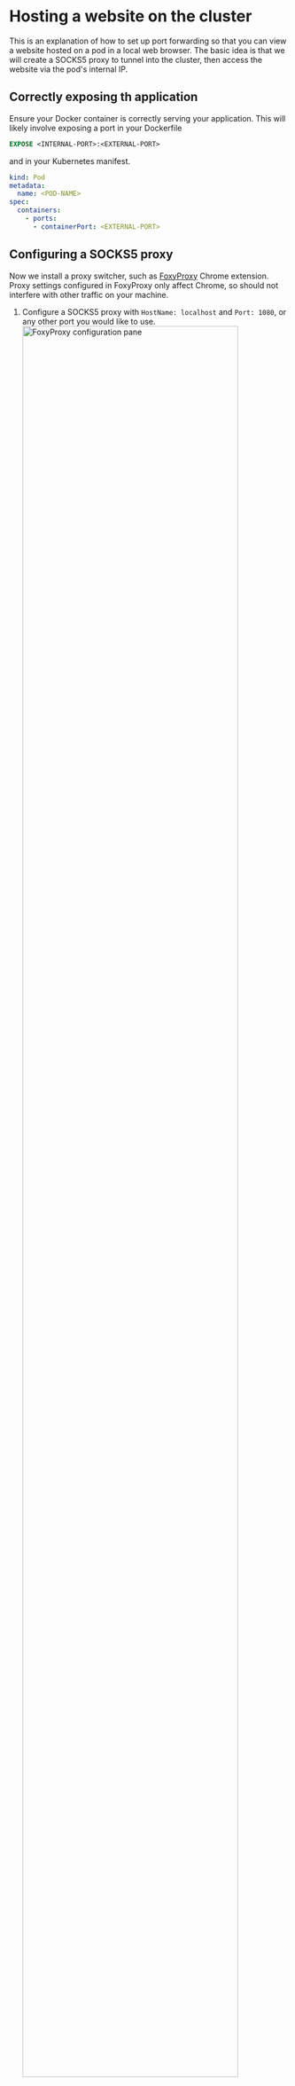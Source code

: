 # Hosting a website on the cluster

This is an explanation of how to set up port forwarding so that you can view a website hosted on a pod in a local web browser.
The basic idea is that we will create a SOCKS5 proxy to tunnel into the cluster, then access the website via the pod's internal IP.

## Correctly exposing th application

Ensure your Docker container is correctly serving your application.
This will likely involve exposing a port in your Dockerfile

```Dockerfile
EXPOSE <INTERNAL-PORT>:<EXTERNAL-PORT>
```

and in your Kubernetes manifest.

```YAML
kind: Pod
metadata:
  name: <POD-NAME>
spec:
  containers:
    - ports:
	  - containerPort: <EXTERNAL-PORT>
```

## Configuring a SOCKS5 proxy

Now we install a proxy switcher, such as [FoxyProxy](https://chromewebstore.google.com/detail/foxyproxy/gcknhkkoolaabfmlnjonogaaifnjlfnp?hl=en) Chrome extension.
Proxy settings configured in FoxyProxy only affect Chrome, so should not interfere with other traffic on your machine.

1. Configure a SOCKS5 proxy with `HostName: localhost` and `Port: 1080`, or any other port you would like to use.
   <img src="/hpc-gitbook/assets/images/foxyproxy_config.png" alt="FoxyProxy configuration pane" width="90%">
2. Click Save.
3. Activate the proxy from the Chrome menubar. At this point Chrome should lose internet access, as the proxy configuration is not connected to a proxy server.
   <img src="/hpc-gitbook/assets/images/foxyproxy_main.png" alt="FoxyProxy proxy switcher pane" width="90%">

## Accessing the cluster

Log into the cluster with the following command.
We want to jump through the bora frontend as usual, but this time must also set a dynamic forwarding port, which will be the port specified in the proxy configuration.

```zsh
ssh -J <USERNAME>@bora.sciclone.wm.edu -D 1080 <USERNAME>@cm.geo.sciclone.wm.edu
```

(**Note:** This will not work off campus without the school's [vpn](https://www.wm.edu/offices/it/services/network/vpn/). See below for an `ssh-config` that works with the bastion host.)

```ssh-config
Host wm-bastion
	HostName bastion.wm.edu
	User <USERNAME>

Host bora
	HostName bora.sciclone.wm.edu
	User <USERNAME>
	ProxyJump wm-bastion

Host wm-k8s
	HostHame cm.geo.sciclone.wm.edu
	User <USERNAME>
	ProxyJump bora
	DynamicForward 1080
```

With this config, run

```zsh
ssh -J bora -D 1080 wm-k8s
```

Once logged in, the tunnel should be active!
Note that you will need to keep the ssh session running in order to maintain the tunnel.

## Displaying the webpage

Once logged in, find the IP of the pod hosting your website using

```tcsh
kubectl get pods -o wide
```

to see all pod IPs or

```tcsh
kubectl get pod <POD-NAME> -o jsonpath="{.status.podIP}"
```

with the name of your pod.
Access this address in Chrome at the exposed port, `http://<POD-IP>:<EXTERNAL-PORT>`. You should see your site.
